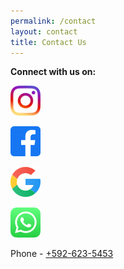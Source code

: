 ```yaml
---
permalink: /contact
layout: contact
title: Contact Us
---
```

**Connect with us on:** 

[![instagram](/images/upload/5296765_camera_instagram_instagram-logo_icon.png)](https://www.instagram.com/saffroncatering.gy/)

[![facebook](/images/upload/5365678_fb_facebook_facebook-logo_icon.png)](https://www.facebook.com/saffroncatering592/)

[![](/images/upload/7123025_logo_google_g_icon.png)](https://g.co/kgs/mJ4e3Y)

[![](/images/upload/5296520_bubble_chat_mobile_whatsapp_whatsapp-logo_icon.png)](https://wa.me/message/DNU575YSQMGRO1)

Phone - [+592-623-5453](tel:+592-623-5453)